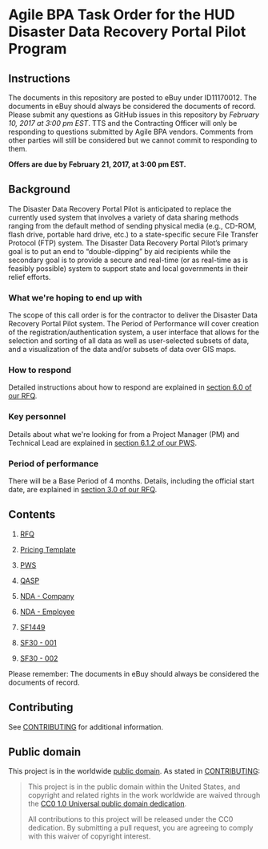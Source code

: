 # Agile BPA Task Order for the HUD Disaster Data Recovery Portal Pilot Program

## Instructions

The documents in this repository are posted to eBuy under ID11170012. The documents in eBuy should always be considered the documents of record. Please submit any questions as GitHub issues in this repository by *February 10, 2017 at 3:00 pm EST*. TTS and the Contracting Officer will only be responding to questions submitted by Agile BPA vendors. Comments from other parties will still be considered but we cannot commit to responding to them.

**Offers are due by February 21, 2017, at 3:00 pm EST.**

## Background

The Disaster Data Recovery Portal Pilot is anticipated to replace the currently used system that involves a variety of data sharing methods ranging from the default method of sending physical media (e.g., CD-ROM, flash drive, portable hard drive, etc.) to a state-specific secure File Transfer Protocol (FTP) system. The Disaster Data Recovery Portal Pilot’s primary goal is to put an end to “double-dipping” by aid recipients while the secondary goal is to provide a secure and real-time (or as real-time as is feasibly possible) system to support state and local governments in their relief efforts.

### What we're hoping to end up with

The scope of this call order is for the contractor to deliver the Disaster Data Recovery Portal Pilot system. The Period of Performance will cover creation of the registration/authentication system, a user interface that allows for the selection and sorting of all data as well as user-selected subsets of data, and a visualization of the data and/or subsets of data over GIS maps.

### How to respond

Detailed instructions about how to respond are explained in [section 6.0 of our RFQ](solicitation_documents/001_RFQ.md#6-quotation-instructions).

### Key personnel

Details about what we're looking for from a Project Manager (PM) and Technical Lead are explained in [section 6.1.2 of our PWS](solicitation_documents/003_PWS.md#612-key-personnel).

### Period of performance

There will be a Base Period of 4 months. Details, including the official start date, are explained in [section 3.0 of our RFQ](solicitation_documents/001_RFQ.md#3-period-of-performance).

## Contents

1. [RFQ](solicitation_documents/001_RFQ.md)

2. [Pricing Template](solicitation_documents/002_Pricing_Template.xlsx)

3. [PWS](solicitation_documents/003_PWS.md)

4. [QASP](solicitation_documents/004_QASP.md)

5. [NDA - Company](solicitation_documents/005_NDA_Company.md)

6. [NDA - Employee](solicitation_documents/006_NDA_Employee.md)

7. [SF1449](solicitation_documents/SF1449.pdf)

8. [SF30 - 001](solicitation_documents/SF30_001.pdf)

9. [SF30 - 002](solicitation_documents/SF30_002.pdf)

Please remember: The documents in eBuy should always be considered the documents of record.

## Contributing

See [CONTRIBUTING](CONTRIBUTING.md) for additional information.


## Public domain

This project is in the worldwide [public domain](LICENSE.md). As stated in [CONTRIBUTING](CONTRIBUTING.md):

> This project is in the public domain within the United States, and copyright and related rights in the work worldwide are waived through the [CC0 1.0 Universal public domain dedication](https://creativecommons.org/publicdomain/zero/1.0/).
>
> All contributions to this project will be released under the CC0 dedication. By submitting a pull request, you are agreeing to comply with this waiver of copyright interest.
